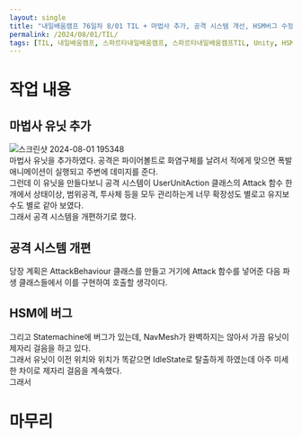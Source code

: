 ```yaml
---
layout: single
title: "내일배움캠프 76일차 8/01 TIL + 마법사 추가, 공격 시스템 개선, HSM버그 수정"
permalink: /2024/08/01/TIL/
tags: [TIL, 내일배움캠프, 스파르타내일배움캠프, 스파르타내일배움캠프TIL, Unity, HSM]
---
```


# 작업 내용
## 마법사 유닛 추가
![스크린샷 2024-08-01 195348](https://github.com/user-attachments/assets/bda59eb8-3ccd-405e-8a6c-ea953f5f7466)  
마법사 유닛을 추가하였다. 공격은 파이어볼트로 화염구체를 날려서 적에게 맞으면 폭발 애니메이션이 실행되고 주변에 데미지를 준다.  
그런데 이 유닛을 만들다보니 공격 시스템이 UserUnitAction 클래스의 Attack 함수 한개에서 상태이상, 범위공격, 투사체 등을 모두 관리하는게 너무 확장성도 별로고 유지보수도 별로 같아 보였다.  
그래서 공격 시스템을 개편하기로 했다.  

## 공격 시스템 개편
당장 계획은 AttackBehaviour 클래스를 만들고 거기에 Attack 함수를 넣어준 다음 파생 클래스들에서 이를 구현하여 호출할 생각이다.  

## HSM에 버그
그리고 Statemachine에 버그가 있는데, NavMesh가 완벽하지는 않아서 가끔 유닛이 제자리 걸음을 하고 있다.  
그래서 유닛이 이전 위치와 위치가 똑같으면 IdleState로 탈출하게 하였는데 아주 미세한 차이로 제자리 걸음을 계속했다.  
그래서 

# 마무리
